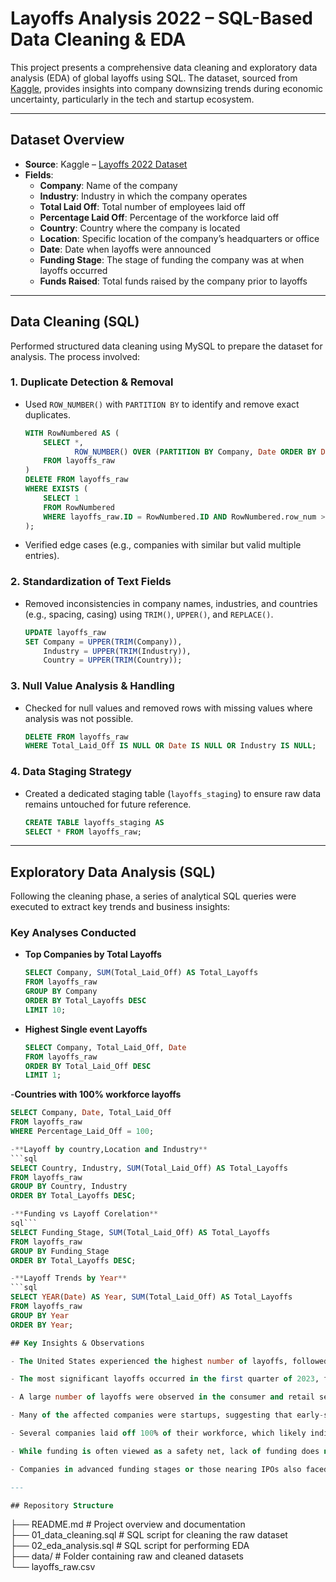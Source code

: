 # Layoffs Analysis 2022 – SQL-Based Data Cleaning & EDA

This project presents a comprehensive data cleaning and exploratory data analysis (EDA) of global layoffs using SQL. The dataset, sourced from [Kaggle](https://www.kaggle.com/datasets/swaptr/layoffs-2022), provides insights into company downsizing trends during economic uncertainty, particularly in the tech and startup ecosystem.

---

## Dataset Overview

- **Source**: Kaggle – [Layoffs 2022 Dataset](https://www.kaggle.com/datasets/swaptr/layoffs-2022)
- **Fields**: 
  - **Company**: Name of the company
  - **Industry**: Industry in which the company operates
  - **Total Laid Off**: Total number of employees laid off
  - **Percentage Laid Off**: Percentage of the workforce laid off
  - **Country**: Country where the company is located
  - **Location**: Specific location of the company’s headquarters or office
  - **Date**: Date when layoffs were announced
  - **Funding Stage**: The stage of funding the company was at when layoffs occurred
  - **Funds Raised**: Total funds raised by the company prior to layoffs

---

## Data Cleaning (SQL)

Performed structured data cleaning using MySQL to prepare the dataset for analysis. The process involved:

### 1. Duplicate Detection & Removal  
   - Used `ROW_NUMBER()` with `PARTITION BY` to identify and remove exact duplicates.
     ```sql
     WITH RowNumbered AS (
         SELECT *,
                ROW_NUMBER() OVER (PARTITION BY Company, Date ORDER BY Date DESC) AS row_num
         FROM layoffs_raw
     )
     DELETE FROM layoffs_raw
     WHERE EXISTS (
         SELECT 1
         FROM RowNumbered
         WHERE layoffs_raw.ID = RowNumbered.ID AND RowNumbered.row_num > 1
     );
     ```
   - Verified edge cases (e.g., companies with similar but valid multiple entries).

### 2. Standardization of Text Fields  
   - Removed inconsistencies in company names, industries, and countries (e.g., spacing, casing) using `TRIM()`, `UPPER()`, and `REPLACE()`.
     ```sql
     UPDATE layoffs_raw
     SET Company = UPPER(TRIM(Company)),
         Industry = UPPER(TRIM(Industry)),
         Country = UPPER(TRIM(Country));
     ```

### 3. Null Value Analysis & Handling  
   - Checked for null values and removed rows with missing values where analysis was not possible.
     ```sql
     DELETE FROM layoffs_raw
     WHERE Total_Laid_Off IS NULL OR Date IS NULL OR Industry IS NULL;
     ```

### 4. Data Staging Strategy  
   - Created a dedicated staging table (`layoffs_staging`) to ensure raw data remains untouched for future reference.
     ```sql
     CREATE TABLE layoffs_staging AS
     SELECT * FROM layoffs_raw;
     ```

---

## Exploratory Data Analysis (SQL)

Following the cleaning phase, a series of analytical SQL queries were executed to extract key trends and business insights:

### Key Analyses Conducted

- **Top Companies by Total Layoffs**
  ```sql
  SELECT Company, SUM(Total_Laid_Off) AS Total_Layoffs
  FROM layoffs_raw
  GROUP BY Company
  ORDER BY Total_Layoffs DESC
  LIMIT 10;

- **Highest Single event Layoffs**
  ```sql
  SELECT Company, Total_Laid_Off, Date
  FROM layoffs_raw
  ORDER BY Total_Laid_Off DESC
  LIMIT 1;
  
-**Countries with 100% workforce layoffs**
```sql
SELECT Company, Date, Total_Laid_Off
FROM layoffs_raw
WHERE Percentage_Laid_Off = 100;

-**Layoff by country,Location and Industry**
```sql
SELECT Country, Industry, SUM(Total_Laid_Off) AS Total_Layoffs
FROM layoffs_raw
GROUP BY Country, Industry
ORDER BY Total_Layoffs DESC;

-**Funding vs Layoff Corelation**
sql```
SELECT Funding_Stage, SUM(Total_Laid_Off) AS Total_Layoffs
FROM layoffs_raw
GROUP BY Funding_Stage
ORDER BY Total_Layoffs DESC;

-**Layoff Trends by Year**
```sql
SELECT YEAR(Date) AS Year, SUM(Total_Laid_Off) AS Total_Layoffs
FROM layoffs_raw
GROUP BY Year
ORDER BY Year;

## Key Insights & Observations

- The United States experienced the highest number of layoffs, followed by India, indicating that tech-centric economies were the most affected.

- The most significant layoffs occurred in the first quarter of 2023, followed by another major wave in 2020, highlighting patterns linked to post-pandemic economic shifts.

- A large number of layoffs were observed in the consumer and retail sectors, making them the hardest-hit industries during the downturn.

- Many of the affected companies were startups, suggesting that early-stage businesses struggled the most with market instability and unsustainable growth.

- Several companies laid off 100% of their workforce, which likely indicates complete shutdowns or acquisitions that led to workforce reductions.

- While funding is often viewed as a safety net, lack of funding does not appear to be the main factor. Several well-funded companies also conducted mass layoffs, pointing to flawed business models, poor management, or over-expansion.

- Companies in advanced funding stages or those nearing IPOs also faced significant layoffs, emphasizing that even late-stage startups were not immune to the broader economic pressures.

---

## Repository Structure

```
├── README.md               # Project overview and documentation  
├── 01_data_cleaning.sql    # SQL script for cleaning the raw dataset  
├── 02_eda_analysis.sql     # SQL script for performing EDA  
├── data/                   # Folder containing raw and cleaned datasets  
   └── layoffs_raw.csv  
             

